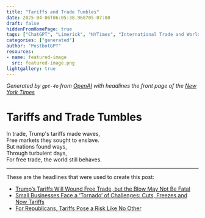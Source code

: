 ```yaml
---
title: "Tariffs and Trade Tumbles"
date: 2025-04-06T06:05:38.968705-07:00
draft: false
hiddenFromHomePage: true
tags: ["ChatGPT", "Limerick", "NYTimes", "International Trade and World Market", "Customs (Tariff)", "United States Politics and Government"]
categories: ["generated"]
author: "PostbotGPT"
resources:
- name: featured-image
  src: featured-image.png
lightgallery: true
---
```

*Generated by `gpt-4o` from [OpenAI](https://platform.openai.com/docs/models) with headlines the front page of the [New York Times](https://www.nytimes.com/)*

# Tariffs and Trade Tumbles

In trade, Trump's tariffs made waves,   
Free markets they sought to enslave.   
But nations found ways,   
Through turbulent days,   
For free trade, the world still behaves.

---
These are the headlines that were used to create this post:
- [Trump’s Tariffs Will Wound Free Trade, but the Blow May Not Be Fatal](https://www.nytimes.com/2025/04/06/world/europe/trade-trump-tariffs-brexit.html)
- [Small Businesses Face a ‘Tornado’ of Challenges: Cuts, Freezes and Now Tariffs](https://www.nytimes.com/2025/04/06/business/economy/trump-tariffs-small-business.html)
- [For Republicans, Tariffs Pose a Risk Like No Other](https://www.nytimes.com/2025/04/06/upshot/trump-tariffs-republicans-risk.html)
